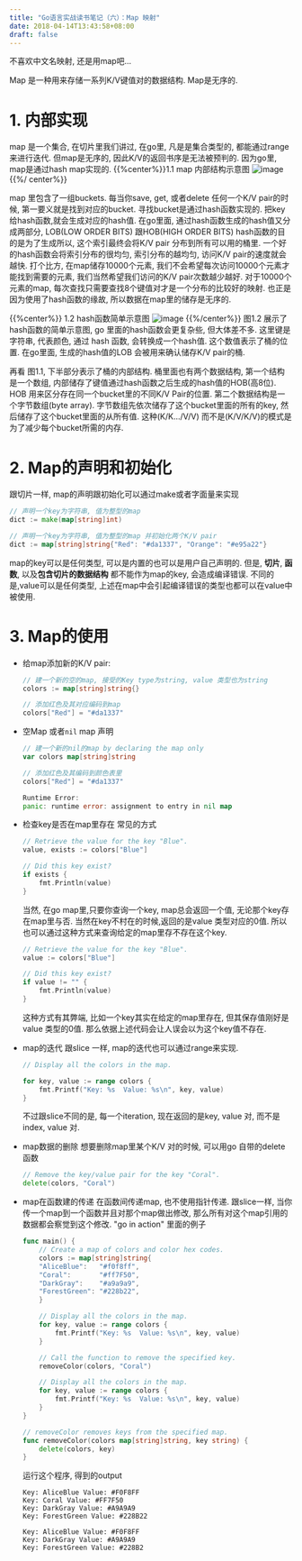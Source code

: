 ```yaml
---
title: "Go语言实战读书笔记（六）：Map 映射"
date: 2018-04-14T13:43:58+08:00
draft: false
---
```


不喜欢中文名映射, 还是用map吧...

Map 是一种用来存储一系列K/V键值对的数据结构. Map是无序的.

# 1. 内部实现

map 是一个集合, 在切片里我们讲过, 在go里, 凡是是集合类型的, 都能通过range 来进行迭代.
但map是无序的, 因此K/V的返回书序是无法被预判的. 因为go里, map是通过hash map实现的.
{{%center%}}1.1 map 内部结构示意图
![image](https://user-images.githubusercontent.com/1768412/38764958-b1c8a2a0-3feb-11e8-827c-1bb159ef2982.png)
{{%/ center%}}

map 里包含了一组buckets. 每当你save, get, 或者delete 任何一个K/V pair的时候, 第一要义就是找到对应的bucket.
寻找bucket是通过hash函数实现的. 把key给hash函数,就会生成对应的hash值. 在go里面, 通过hash函数生成的hash值又分成两部分, LOB(LOW ORDER BITS) 跟HOB(HIGH ORDER BITS)
hash函数的目的是为了生成所以, 这个索引最终会将K/V pair 分布到所有可以用的桶里. 一个好的hash函数会将索引分布的很均匀, 索引分布的越均匀, 访问K/V pair的速度就会越快. 打个比方, 在map储存10000个元素, 我们不会希望每次访问10000个元素才能找到需要的元素, 我们当然希望我们访问的K/V pair次数越少越好. 对于10000个元素的map, 每次查找只需要查找8个键值对才是一个分布的比较好的映射. 也正是因为使用了hash函数的缘故, 所以数据在map里的储存是无序的.

{{%center%}} 1.2 hash函数简单示意图
![image](https://user-images.githubusercontent.com/1768412/38764958-b1c8a2a0-3feb-11e8-827c-1bb159ef2982.png)
{{%/center%}}
图1.2 展示了hash函数的简单示意图, go 里面的hash函数会更复杂些, 但大体差不多. 这里键是字符串, 代表颜色, 通过 hash 函数, 会转换成一个hash值. 这个数值表示了桶的位置. 在go里面, 生成的hash值的LOB 会被用来确认储存K/V pair的桶.

再看 图1.1, 下半部分表示了桶的内部结构. 桶里面也有两个数据结构, 第一个结构是一个数组, 内部储存了键值通过hash函数之后生成的hash值的HOB(高8位). HOB 用来区分存在同一个bucket里的不同K/V Pair的位置.
第二个数据结构是一个字节数组(byte array). 字节数组先依次储存了这个bucket里面的所有的key, 然后储存了这个bucket里面的从所有值. 这种(K/K.../V/V) 而不是(K/V/K/V)的模式是为了减少每个bucket所需的内存.

# 2. Map的声明和初始化

跟切片一样, map的声明跟初始化可以通过make或者字面量来实现
```go
// 声明一个key为字符串, 值为整型的map
dict := make(map[string]int)

// 声明一个key为字符串, 值为整型的map 并初始化两个K/V pair
dict := map[string]string{"Red": "#da1337", "Orange": "#e95a22"}
```

map的key可以是任何类型, 可以是内置的也可以是用户自己声明的. 但是, **切片**, **函数**, 以及**包含切片的数据结构** 都不能作为map的key, 会造成编译错误.
不同的是,value可以是任何类型, 上述在map中会引起编译错误的类型也都可以在value中被使用.

# 3. Map的使用

* 给map添加新的K/V pair:
    ```go
    // 建一个新的空的map, 接受的Key type为string, value 类型也为string 
    colors := map[string]string{}

    // 添加红色及其对应编码到map
    colors["Red"] = "#da1337"
    ```
* 空Map 或者`nil` map 声明
    ```go
    // 建一个新的nil的map by declaring the map only
    var colors map[string]string

    // 添加红色及其编码到颜色表里
    colors["Red"] = "#da1337"

    Runtime Error:
    panic: runtime error: assignment to entry in nil map
    ```
* 检查key是否在map里存在
    常见的方式
    ```go
    // Retrieve the value for the key "Blue".
    value, exists := colors["Blue"]

    // Did this key exist?
    if exists {
        fmt.Println(value)
    }
    ```
    当然, 在go map里,只要你查询一个key, map总会返回一个值, 无论那个key存在map里与否. 当然在key不村在的时候,返回的是value 类型对应的0值. 所以也可以通过这种方式来查询给定的map里存不存在这个key.
    ```go
    // Retrieve the value for the key "Blue".
    value := colors["Blue"]

    // Did this key exist?
    if value != "" {
        fmt.Println(value)
    }
    ```
    这种方式有其弊端, 比如一个key其实在给定的map里存在, 但其保存值刚好是value 类型的0值. 那么依据上述代码会让人误会以为这个key值不存在.

* map的迭代
    跟slice 一样, map的迭代也可以通过range来实现.
    ```go
    // Display all the colors in the map.

    for key, value := range colors {
        fmt.Printf("Key: %s  Value: %s\n", key, value)
    }
    ```
    不过跟slice不同的是, 每一个iteration, 现在返回的是key, value 对, 而不是index, value 对.

* map数据的删除
    想要删除map里某个K/V 对的时候, 可以用go 自带的delete函数
    ```go
    // Remove the key/value pair for the key "Coral".
    delete(colors, "Coral")
    ```
* map在函数建的传递
    在函数间传递map, 也不使用指针传递. 跟slice一样, 当你传一个map到一个函数并且对那个map做出修改, 那么所有对这个map引用的数据都会察觉到这个修改.
    "go in action" 里面的例子
    ```go
    func main() {
        // Create a map of colors and color hex codes.
        colors := map[string]string{
        "AliceBlue":   "#f0f8ff",
        "Coral":       "#ff7F50",
        "DarkGray":    "#a9a9a9",
        "ForestGreen": "#228b22",
        }

        // Display all the colors in the map.
        for key, value := range colors {
            fmt.Printf("Key: %s  Value: %s\n", key, value)
        }

        // Call the function to remove the specified key.
        removeColor(colors, "Coral")

        // Display all the colors in the map.
        for key, value := range colors {
            fmt.Printf("Key: %s  Value: %s\n", key, value)
        }
    }

    // removeColor removes keys from the specified map.
    func removeColor(colors map[string]string, key string) {
        delete(colors, key)
    }
    ```

    运行这个程序, 得到的output
    ```shell
    Key: AliceBlue Value: #F0F8FF
    Key: Coral Value: #FF7F50
    Key: DarkGray Value: #A9A9A9
    Key: ForestGreen Value: #228B22

    Key: AliceBlue Value: #F0F8FF
    Key: DarkGray Value: #A9A9A9
    Key: ForestGreen Value: #228B2
    ```
